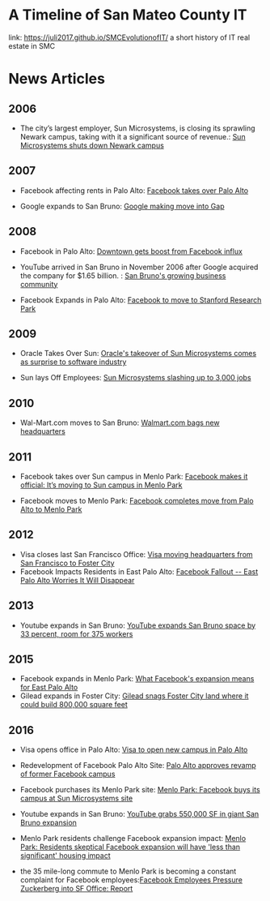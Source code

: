# A Timeline of San Mateo County IT
link: https://juli2017.github.io/SMCEvolutionofIT/
a short history of IT real estate in SMC





# News Articles
## 2006
* The city’s largest employer, Sun Microsystems, is closing its sprawling Newark campus, taking with it a significant source of revenue.: <a href="http://www.eastbaytimes.com/2006/05/12/sun-microsystems-shuts-down-newark-campus/">Sun Microsystems shuts down Newark campus </a>

## 2007
* Facebook affecting rents in Palo Alto: <a href="http://gawker.com/284714/facebook-takes-over-palo-alto">Facebook takes over Palo Alto</a>

* Google expands to San Bruno: <a href="http://archives.sfexaminer.com/sanfrancisco/google-making-move-into-gap/Content?oid=2148994">Google making move into Gap</a>

## 2008
* Facebook in Palo Alto: <a href="https://www.paloaltoonline.com/print/story/2008/02/27/downtown-gets-boost-from-facebook-influx">Downtown gets boost from Facebook influx</a>

* YouTube arrived in San Bruno in November 2006 after Google acquired the company for $1.65 billion. : <a href="http://www.smdailyjournal.com/articles/lnews/2008-04-28/san-brunos-growing-business-community/90967.html">San Bruno's growing business community</a>

* Facebook Expands in Palo Alto: <a href="https://www.paloaltoonline.com/news/2008/08/18/facebook-to-move-to-stanford-research-park">Facebook to move to Stanford Research Park</a>

## 2009
* Oracle Takes Over Sun: <a href="https://www.theguardian.com/business/2009/apr/20/sun-microsystems-oracle-takeover">Oracle's takeover of Sun Microsystems comes as surprise to software industry</a>

* Sun lays Off Employees: <a href="http://www.mercurynews.com/2009/10/20/sun-microsystems-slashing-up-to-3000-jobs/">Sun Microsystems slashing up to 3,000 jobs</a>

## 2010
* Wal-Mart.com moves to San Bruno: <a href="http://www.bizjournals.com/sanfrancisco/stories/2010/05/03/story1.html">Walmart.com bags new headquarters</a>

## 2011
* Facebook takes over Sun campus in Menlo Park: <a href="http://www.mercurynews.com/2011/02/08/facebook-makes-it-official-its-moving-to-sun-campus-in-menlo-park/">Facebook makes it official: It’s moving to Sun campus in Menlo Park</a>

* Facebook moves to Menlo Park: <a href="http://www.zdnet.com/article/facebook-completes-move-from-palo-alto-to-menlo-park/">Facebook completes move from Palo Alto to Menlo Park</a>

## 2012
* Visa closes last San Francisco Office: <a href="http://www.bizjournals.com/sanfrancisco/news/2012/09/13/visa-headquarters-foster-city.html">Visa moving headquarters from San Francisco to Foster City</a>
* Facebook Impacts Residents in East Palo Alto: <a href="http://newamericamedia.org/2012/02/facebooks-new-campus-causes-concern-for-east-palo-alto.php">Facebook Fallout -- East Palo Alto Worries It Will Disappear</a>

## 2013
* Youtube expands in San Bruno: <a href="http://www.bizjournals.com/sanjose/news/2013/12/13/googles-youtube-grows-33-percent-in.html">YouTube expands San Bruno space by 33 percent, room for 375 workers</a>

## 2015
* Facebook expands in Menlo Park: <a href="http://kalw.org/post/what-facebooks-expansion-means-east-palo-alto">What Facebook's expansion means for East Palo Alto</a>
* Gilead expands in Foster City: <a href="http://www.bizjournals.com/sanjose/news/2015/09/02/gilead-snags-foster-city-land-where-it-could-build.html">Gilead snags Foster City land where it could build 800,000 square feet</a>

## 2016
* Visa opens office in Palo Alto: <a href="https://paloaltoonline.com/news/2016/07/25/visa-to-open-new-62000-square-foot-palo-alto-campus">Visa to open new campus in Palo Alto</a>  

* Redevelopment of Facebook Palo Alto Site: <a href="https://www.paloaltoonline.com/news/2016/01/12/palo-alto-approves-revamp-of-former-facebook-campus">Palo Alto approves revamp of former Facebook campus</a>

* Facebook purchases its Menlo Park site: <a href="http://www.mercurynews.com/2016/01/13/menlo-park-facebook-buys-its-campus-at-sun-microsystems-site/">Menlo Park: Facebook buys its campus at Sun Microsystems site </a>

* Youtube expands in San Bruno: <a href="http://www.bizjournals.com/sanjose/news/2016/01/19/youtube-grabs-550-000-sf-in-giant-san-bruno.html">YouTube grabs 550,000 SF in giant San Bruno expansion</a>

* Menlo Park residents challenge Facebook expansion impact: <a href="https://www.almanacnews.com/news/2016/06/22/residents-are-skeptical-facebook-expansion-will-have-less-than-significant-housing-impact">Menlo Park: Residents skeptical Facebook expansion will have 'less than significant' housing impact</a>  

* the 35 mile-long commute to Menlo Park is becoming a constant complaint for Facebook employees:<a href="http://www.nbcbayarea.com/news/local/Facebook-Employees-Pressure-Zuckerberg-into-SF-Office-Report-383522791.html">Facebook Employees Pressure Zuckerberg into SF Office: Report</a>




